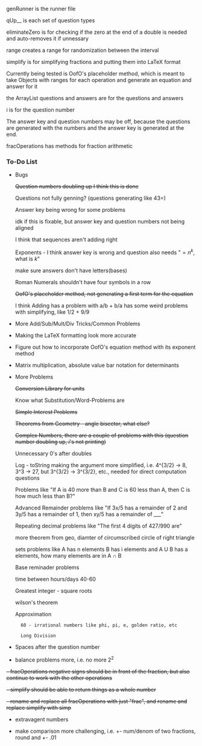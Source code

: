 genRunner is the runner file

qUp__ is each set of question types

eliminateZero is for checking if the zero at the end of a double is needed and auto-removes it if unnessary

range creates a range for randomization between the interval

simplify is for simplifying fractions and putting them into LaTeX format

Currently being tested is OofO's placeholder method, which is meant to take Objects with ranges for each operation and generate an equation and answer for it

the ArrayList questions and answers are for the questions and answers

i is for the question number

The answer key and question numbers may be off, because the questions are generated with the numbers and the answer key is generated at the end.

fracOperations has methods for fraction arithmetic

### To-Do List

- Bugs

    ~~Question numbers doubling up I think this is done~~
    
    Questions not fully genning? (questions generating like 43=)
    
    Answer key being wrong for some problems
    
    idk if this is fixable, but answer key and question numbers not being aligned
    
    I think that sequences aren't adding right
    
    Exponents - I think answer key is wrong and question also needs "$=n^k$, what is $k$"
    
    make sure answers don't have letters(bases)
    
    Roman Numerals shouldn't have four symbols in a row
    
    ~~OofO's placeholder method, not generating a first term for the equation~~

    I think Adding has a problem with a/b + b/a has some weird problems with simplifying, like 1/2 + 9/9
    
- More Add/Sub/Mult/Div Tricks/Common Problems

- Making the LaTeX formatting look more accurate

- Figure out how to incorporate OofO's equation method with its exponent method

- Matrix multiplication, absolute value bar notation for determinants

- More Problems

    ~~Conversion Library for units~~

    Know what Substitution/Word-Problems are

    ~~Simple Interest Problems~~
    
    ~~Theorems from Geometry - angle bisector, what else?~~
    
    ~~Complex Numbers, there are a couple of problems with this (question number doubling up, $i$'s not printing)~~
    
    Unnecessary 0's after doubles

    Log - toString making the argument more simplified, i.e. 4^{3/2} -> 8, 3^3 -> 27, but 3^{3/2} -> 3^{3/2}, etc., needed for direct computation questions
    
    Problems like "If A is 40 more than B and C is 60 less than A, then C is how much less than B?"
    
    Advanced Remainder problems like "If 3x/5 has a remainder of 2 and 3y/5 has a remainder of 1, then xy/5 has a remainder of ___"
    
    Repeating decimal problems like "The first 4 digits of 427/990 are"
    
    more theorem from geo, diamter of circumscribed circle of right triangle
    
    sets problems like A has n elements B has i elements and A U B has a elements, how many elements are in A ∩ B
    
    Base reminader problems
    
    time between hours/days 40-60
    
    Greatest integer - square roots
    
    wilson's theorem
    
    Approximation
    
        60 - irrational numbers like phi, pi, e, golden ratio, etc
        
        Long Division

- Spaces after the question number

- balance problems more, i.e. no more $2^2$

~~- fracOperations negative signs should be in front of the fraction, but also continue to work with the other operations~~

~~- simplify should be able to return things as a whole number~~

~~- rename and replace all fracOperations with just "frac", and rename and replace simplify with simp~~

- extravagent numbers

- make comparison more challenging, i.e. +- num/denom of two fractions, round and +- .01
